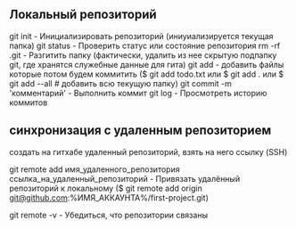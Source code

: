 ## Локальный репозиторий 
git init - Инициализировать репозиторий (иниуиализируется текущая папка)
git status - Проверить статус или состояние репозитория 
rm -rf .git - Разгитить папку (фактически, удалить из нее скрытую подпапку git, где хранятся служебные данные для гита)
git add - добавить файлы которые потом будем коммитить
($ git add todo.txt или $ git add . или $ git add --all  # добавить всю текущую папку)
git commit -m 'комментарий' - Выполнить коммит
git log - Просмотреть историю коммитов


## синхронизация с удаленным репозиторием
создать на гитхабе удаленный репозиторий, взять на него ссылку (SSH)

git remote add имя_удаленного_репозитория ссылка_на_удаленный_репозиторий - Привязать удалённый репозиторий к локальному
($ git remote add origin git@github.com:%ИМЯ_АККАУНТА%/first-project.git)

git remote -v  - Убедиться, что репозитории связаны


